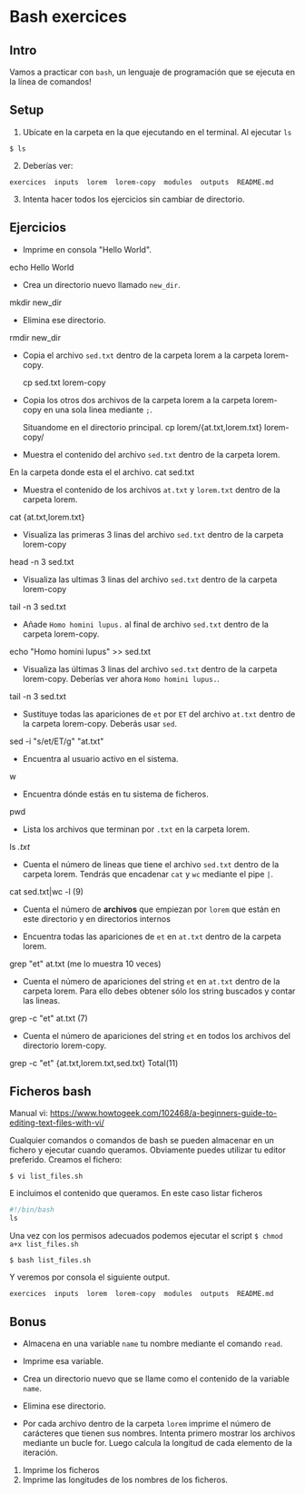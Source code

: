 # Bash exercices


## Intro

Vamos a practicar con `bash`, un lenguaje de programación que se ejecuta en la línea de comandos!

## Setup
1. Ubícate en la carpeta en la que ejecutando en el terminal. Al ejecutar `ls` 
```console
$ ls
```

2. Deberías ver: 
```console
exercices  inputs  lorem  lorem-copy  modules  outputs  README.md
```
3. Intenta hacer todos los ejercicios sin cambiar de directorio. 

## Ejercicios

* Imprime en consola "Hello World".
 
 echo Hello World

* Crea un directorio nuevo llamado `new_dir`.

 mkdir new_dir

* Elimina ese directorio.

 rmdir new_dir

* Copia el archivo `sed.txt` dentro de la carpeta lorem a la carpeta lorem-copy. 
 
  cp sed.txt lorem-copy

* Copia los otros dos archivos de la carpeta lorem a la carpeta lorem-copy en una sola linea mediante `;`. 
 
  Situandome en el directorio principal.
  cp lorem/{at.txt,lorem.txt} lorem-copy/

* Muestra el contenido del archivo `sed.txt` dentro de la carpeta lorem.
 
 En la carpeta donde esta el el archivo.
 cat sed.txt

* Muestra el contenido de los archivos `at.txt` y `lorem.txt` dentro de la carpeta lorem. 

 cat {at.txt,lorem.txt}

* Visualiza las primeras 3 linas del archivo `sed.txt` dentro de la carpeta lorem-copy 

 head -n 3 sed.txt

* Visualiza las ultimas 3 linas del archivo `sed.txt` dentro de la carpeta lorem-copy 

 tail -n 3 sed.txt

* Añade `Homo homini lupus.` al final de archivo `sed.txt` dentro de la carpeta lorem-copy. 

 echo "Homo homini lupus" >> sed.txt

* Visualiza las últimas 3 linas del archivo `sed.txt` dentro de la carpeta lorem-copy. Deberías ver ahora `Homo homini lupus.`. 

 tail -n 3 sed.txt

* Sustituye todas las apariciones de `et` por `ET` del archivo `at.txt` dentro de la carpeta lorem-copy. Deberás usar `sed`. 

 sed -i "s/et/ET/g" "at.txt"

* Encuentra al usuario activo en el sistema.

 w

* Encuentra dónde estás en tu sistema de ficheros.

 pwd

* Lista los archivos que terminan por `.txt` en la carpeta lorem.

 ls *.txt*

* Cuenta el número de lineas que tiene el archivo `sed.txt` dentro de la carpeta lorem. Tendrás que encadenar `cat` y `wc` mediante el pipe `|`. 

 cat sed.txt|wc -l (9)

* Cuenta el número de **archivos** que empiezan por `lorem` que están en este directorio y en directorios internos

 

* Encuentra todas las apariciones de `et` en `at.txt` dentro de la carpeta lorem.

 grep "et" at.txt (me lo muestra 10 veces)

* Cuenta el número de apariciones del string `et` en `at.txt` dentro de la carpeta lorem. Para ello debes obtener sólo los string buscados y contar las lineas. 

 grep -c "et" at.txt (7)
 
*  Cuenta el número de apariciones del string `et` en todos los archivos del directorio lorem-copy. 

 grep -c "et" {at.txt,lorem.txt,sed.txt} Total(11)


## Ficheros bash

Manual vi: https://www.howtogeek.com/102468/a-beginners-guide-to-editing-text-files-with-vi/

Cualquier comandos o comandos de bash se pueden almacenar en un fichero y ejecutar cuando queramos. Obviamente puedes utilizar tu editor preferido. Creamos el fichero: 
```console
$ vi list_files.sh
```
E incluimos el contenido que queramos. En este caso listar ficheros
```python
#!/bin/bash
ls
```

Una vez con los permisos adecuados podemos ejecutar el script `$ chmod a+x list_files.sh`
```console
$ bash list_files.sh
```
Y veremos por consola el siguiente output. 
```console
exercices  inputs  lorem  lorem-copy  modules  outputs  README.md
```

## Bonus

* Almacena en una variable `name` tu nombre mediante el comando `read`.

* Imprime esa variable.

* Crea un directorio nuevo que se llame como el contenido de la variable `name`.

* Elimina ese directorio. 

* Por cada archivo dentro de la carpeta `lorem` imprime el número de carácteres que tienen sus nombres. Intenta primero mostrar los archivos mediante un bucle for. Luego calcula la longitud de cada elemento de la iteración. 
1. Imprime los ficheros
2. Imprime las longitudes de los nombres de los ficheros. 

